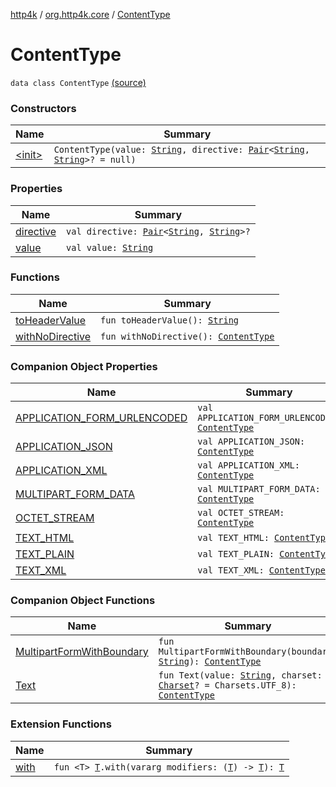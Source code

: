 [http4k](../../index.md) / [org.http4k.core](../index.md) / [ContentType](./index.md)

# ContentType

`data class ContentType` [(source)](https://github.com/http4k/http4k/blob/master/http4k-core/src/main/kotlin/org/http4k/core/ContentType.kt#L5)

### Constructors

| Name | Summary |
|---|---|
| [&lt;init&gt;](-init-.md) | `ContentType(value: `[`String`](https://kotlinlang.org/api/latest/jvm/stdlib/kotlin/-string/index.html)`, directive: `[`Pair`](https://kotlinlang.org/api/latest/jvm/stdlib/kotlin/-pair/index.html)`<`[`String`](https://kotlinlang.org/api/latest/jvm/stdlib/kotlin/-string/index.html)`, `[`String`](https://kotlinlang.org/api/latest/jvm/stdlib/kotlin/-string/index.html)`>? = null)` |

### Properties

| Name | Summary |
|---|---|
| [directive](directive.md) | `val directive: `[`Pair`](https://kotlinlang.org/api/latest/jvm/stdlib/kotlin/-pair/index.html)`<`[`String`](https://kotlinlang.org/api/latest/jvm/stdlib/kotlin/-string/index.html)`, `[`String`](https://kotlinlang.org/api/latest/jvm/stdlib/kotlin/-string/index.html)`>?` |
| [value](value.md) | `val value: `[`String`](https://kotlinlang.org/api/latest/jvm/stdlib/kotlin/-string/index.html) |

### Functions

| Name | Summary |
|---|---|
| [toHeaderValue](to-header-value.md) | `fun toHeaderValue(): `[`String`](https://kotlinlang.org/api/latest/jvm/stdlib/kotlin/-string/index.html) |
| [withNoDirective](with-no-directive.md) | `fun withNoDirective(): `[`ContentType`](./index.md) |

### Companion Object Properties

| Name | Summary |
|---|---|
| [APPLICATION_FORM_URLENCODED](-a-p-p-l-i-c-a-t-i-o-n_-f-o-r-m_-u-r-l-e-n-c-o-d-e-d.md) | `val APPLICATION_FORM_URLENCODED: `[`ContentType`](./index.md) |
| [APPLICATION_JSON](-a-p-p-l-i-c-a-t-i-o-n_-j-s-o-n.md) | `val APPLICATION_JSON: `[`ContentType`](./index.md) |
| [APPLICATION_XML](-a-p-p-l-i-c-a-t-i-o-n_-x-m-l.md) | `val APPLICATION_XML: `[`ContentType`](./index.md) |
| [MULTIPART_FORM_DATA](-m-u-l-t-i-p-a-r-t_-f-o-r-m_-d-a-t-a.md) | `val MULTIPART_FORM_DATA: `[`ContentType`](./index.md) |
| [OCTET_STREAM](-o-c-t-e-t_-s-t-r-e-a-m.md) | `val OCTET_STREAM: `[`ContentType`](./index.md) |
| [TEXT_HTML](-t-e-x-t_-h-t-m-l.md) | `val TEXT_HTML: `[`ContentType`](./index.md) |
| [TEXT_PLAIN](-t-e-x-t_-p-l-a-i-n.md) | `val TEXT_PLAIN: `[`ContentType`](./index.md) |
| [TEXT_XML](-t-e-x-t_-x-m-l.md) | `val TEXT_XML: `[`ContentType`](./index.md) |

### Companion Object Functions

| Name | Summary |
|---|---|
| [MultipartFormWithBoundary](-multipart-form-with-boundary.md) | `fun MultipartFormWithBoundary(boundary: `[`String`](https://kotlinlang.org/api/latest/jvm/stdlib/kotlin/-string/index.html)`): `[`ContentType`](./index.md) |
| [Text](-text.md) | `fun Text(value: `[`String`](https://kotlinlang.org/api/latest/jvm/stdlib/kotlin/-string/index.html)`, charset: `[`Charset`](https://docs.oracle.com/javase/9/docs/api/java/nio/charset/Charset.html)`? = Charsets.UTF_8): `[`ContentType`](./index.md) |

### Extension Functions

| Name | Summary |
|---|---|
| [with](../with.md) | `fun <T> `[`T`](../with.md#T)`.with(vararg modifiers: (`[`T`](../with.md#T)`) -> `[`T`](../with.md#T)`): `[`T`](../with.md#T) |
